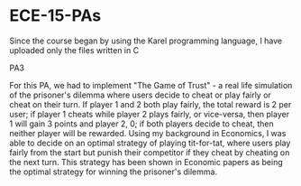 # ECE-15-PAs

Since the course began by using the Karel programming language, I have uploaded only the files written in C

PA3


For this PA, we had to implement "The Game of Trust" - a real life simulation of the prisoner's dilemma where users decide to cheat or play fairly or cheat on their turn. If player 1 and 2 both play fairly, the total reward is 2 per user; if player 1 cheats while player 2 plays fairly, or vice-versa, then player 1 will gain 3 points and player 2, 0; if both players decide to cheat, then neither player will be rewarded. Using my background in Economics, I was able to decide on an optimal strategy of playing tit-for-tat, where users play fairly from the start but punish their competitor if they cheat by cheating on the next turn. This strategy has been shown in Economic papers as being the optimal strategy for winning the prisoner's dilemma.
    
